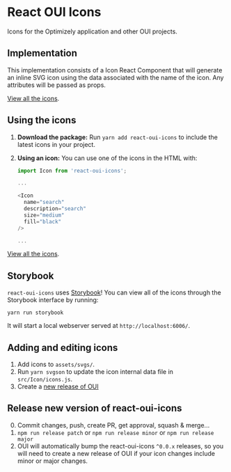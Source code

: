# React OUI Icons

Icons for the Optimizely application and other OUI projects.

## Implementation

This implementation consists of a Icon React Component that will generate an inline SVG icon using the data associated with the name of the icon. Any attributes will be passed as props.


[View all the icons](https://github.com/optimizely/react-oui-icons).

## Using the icons

1. **Download the package:** Run `yarn add react-oui-icons` to include the latest icons in your project.

2. **Using an icon:** You can use one of the icons in the HTML with:

    ```javascript
    import Icon from 'react-oui-icons';

    ...

    <Icon
      name="search"
      description="search"
      size="medium"
      fill="black"
    />

    ...
    ```

[View all the icons](https://github.com/optimizely/react-oui-icons).

## Storybook
`react-oui-icons` uses [Storybook](https://storybook.js.org/)! You can view all of the icons through the Storybook interface by running:

```
yarn run storybook
```

It will start a local webserver served at `http://localhost:6006/`.

## Adding and editing icons

1. Add icons to `assets/svgs/`.
2. Run `yarn svgson` to update the icon internal data file in `src/Icon/icons.js`.
3. Create a [new release of OUI](https://github.com/optimizely/oui/blob/devel/CONTRIBUTING.md)

## Release new version of react-oui-icons
0. Commit changes, push, create PR, get approval, squash & merge...
1. `npm run release patch` or `npm run release minor` or `npm run release major`
2. OUI will automatically bump the react-oui-icons `^0.0.x` releases, so you will need to create a new release of OUI if your icon changes include minor or major changes.
